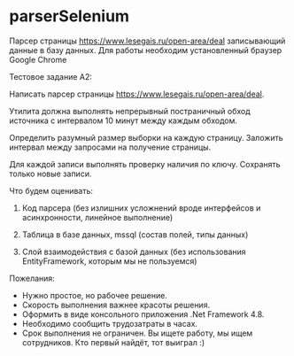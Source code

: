 # parserSelenium
Парсер страницы https://www.lesegais.ru/open-area/deal записывающий данные в базу данных. Для работы необходим установленный браузер Google Chrome

Тестовое задание А2:

Написать парсер страницы https://www.lesegais.ru/open-area/deal.

Утилита должна выполнять непрерывный постраничный обход источника с интервалом 10 минут между каждым обходом.

Определить разумный размер выборки на каждую страницу. Заложить интервал между запросами на получение страницы.

Для каждой записи выполнять проверку наличия по ключу. Сохранять только новые записи.



Что будем оценивать:

1. Код парсера (без излишних усложнений вроде интерфейсов и асинхронности, линейное выполнение)

2. Таблица в базе данных, mssql (состав полей, типы данных)

3. Слой взаимодействия с базой данных (без использования EntityFramework, которым мы не пользуемся)



Пожелания:

- Нужно простое, но рабочее решение. 
- Скорость выполнения важнее красоты решения. 
- Оформить в виде консольного приложения .Net Framework 4.8. 
- Необходимо сообщить трудозатраты в часах.
- Срок выполнения не ограничен. Вы ищете работу, мы ищем сотрудников. Кто первый найдёт, тот выиграл :)
